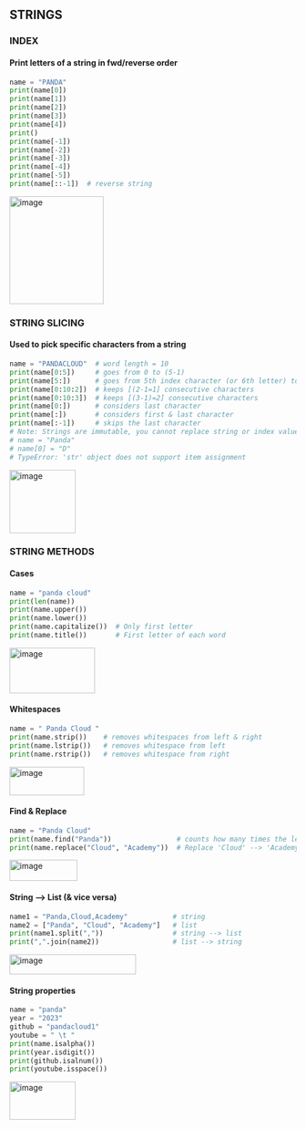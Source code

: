## STRINGS

### INDEX
#### Print letters of a string in fwd/reverse order
```py
name = "PANDA"
print(name[0])
print(name[1])
print(name[2])
print(name[3])
print(name[4])
print()
print(name[-1])
print(name[-2])
print(name[-3])
print(name[-4])
print(name[-5])
print(name[::-1])  # reverse string
```
<img width="165" height="189" alt="image" src="https://github.com/user-attachments/assets/8b9a3b32-08ce-4bfa-94eb-f444d9b3a75f" />

### STRING SLICING
#### Used to pick specific characters from a string
```py
name = "PANDACLOUD"  # word length = 10
print(name[0:5])     # goes from 0 to (5-1)
print(name[5:])      # goes from 5th index character (or 6th letter) to last character 
print(name[0:10:2])  # keeps [(2-1=1] consecutive characters
print(name[0:10:3])  # keeps [(3-1)=2] consecutive characters
print(name[0:])      # considers last character
print(name[:])       # considers first & last character
print(name[:-1])     # skips the last character
# Note: Strings are immutable, you cannot replace string or index values
# name = "Panda"
# name[0] = "D"
# TypeError: 'str' object does not support item assignment
```
<img width="116" height="111" alt="image" src="https://github.com/user-attachments/assets/668913bb-1642-488f-9704-ec5a7f049730" />

### STRING METHODS
#### Cases
```py
name = "panda cloud"
print(len(name))
print(name.upper())
print(name.lower())
print(name.capitalize())  # Only first letter
print(name.title())       # First letter of each word
```
<img width="150" height="80" alt="image" src="https://github.com/user-attachments/assets/715ab8f0-dbeb-44ab-9908-fcce8e10c0b7" />

#### Whitespaces
```py
name = " Panda Cloud "
print(name.strip())    # removes whitespaces from left & right
print(name.lstrip())   # removes whitespace from left
print(name.rstrip())   # removes whitespace from right
```
<img width="131" height="50" alt="image" src="https://github.com/user-attachments/assets/26d394c0-8212-4216-8709-63d3c69ec676" />

#### Find & Replace
```py
name = "Panda Cloud"
print(name.find("Panda"))                # counts how many times the letter is present
print(name.replace("Cloud", "Academy"))  # Replace 'Cloud' --> 'Academy'
```
<img width="119" height="37" alt="image" src="https://github.com/user-attachments/assets/9b20d633-77d0-468b-8586-f1f52ce2fe0a" />

#### String --> List (& vice versa)
```py
name1 = "Panda,Cloud,Academy"           # string
name2 = ["Panda", "Cloud", "Academy"]   # list
print(name1.split(","))                 # string --> list
print(",".join(name2))                  # list --> string
```
<img width="222" height="35" alt="image" src="https://github.com/user-attachments/assets/f7cc4929-7436-4198-b491-05d86ff1a843" />

#### String properties
```py
name = "panda"
year = "2023"
github = "pandacloud1"
youtube = " \t "
print(name.isalpha())
print(year.isdigit())
print(github.isalnum())
print(youtube.isspace())
```
<img width="116" height="67" alt="image" src="https://github.com/user-attachments/assets/46f09253-a803-4963-8941-4d20105b8f4e" />
